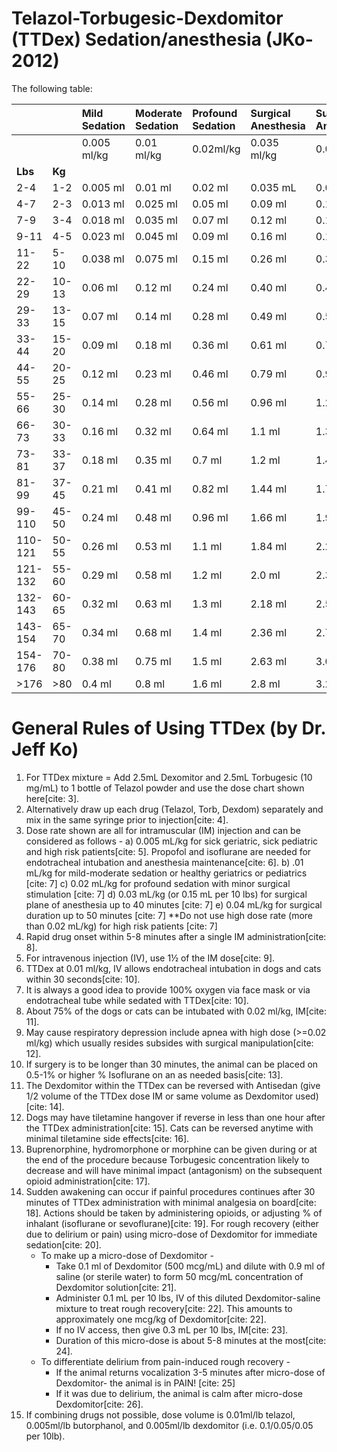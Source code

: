 # Telazol-Torbugesic-Dexdomitor (TTDex) Sedation/anesthesia (JKo-2012)

The following table:

|              |             | Mild Sedation | Moderate Sedation | Profound Sedation | Surgical Anesthesia | Surgical Anesthesia |
| :----------- | :---------- | :------------ | :---------------- | :---------------- | :------------------ | :------------------ |
|              |             | 0.005 ml/kg   | 0.01 ml/kg        | 0.02ml/kg         | 0.035 ml/kg         | 0.04ml/kg           |
| **Lbs**      | **Kg**      |               |                   |                   |                     |                     |
| 2-4          | 1-2         | 0.005 ml      | 0.01 ml           | 0.02 ml           | 0.035 mL            | 0.04 ml             |
| 4-7          | 2-3         | 0.013 ml      | 0.025 ml          | 0.05 ml           | 0.09 ml             | 0.12 ml             |
| 7-9          | 3-4         | 0.018 ml      | 0.035 ml          | 0.07 ml           | 0.12 ml             | 0.15 ml             |
| 9-11         | 4-5         | 0.023 ml      | 0.045 ml          | 0.09 ml           | 0.16 ml             | 0.19 ml             |
| 11-22        | 5-10        | 0.038 ml      | 0.075 ml          | 0.15 ml           | 0.26 ml             | 0.37 ml             |
| 22-29        | 10-13       | 0.06 ml       | 0.12 ml           | 0.24 ml           | 0.40 ml             | 0.48 ml             |
| 29-33        | 13-15       | 0.07 ml       | 0.14 ml           | 0.28 ml           | 0.49 ml             | 0.58 ml             |
| 33-44        | 15-20       | 0.09 ml       | 0.18 ml           | 0.36 ml           | 0.61 ml             | 0.78 ml             |
| 44-55        | 20-25       | 0.12 ml       | 0.23 ml           | 0.46 ml           | 0.79 ml             | 0.98 ml             |
| 55-66        | 25-30       | 0.14 ml       | 0.28 ml           | 0.56 ml           | 0.96 ml             | 1.25 ml             |
| 66-73        | 30-33       | 0.16 ml       | 0.32 ml           | 0.64 ml           | 1.1 ml              | 1.3 ml              |
| 73-81        | 33-37       | 0.18 ml       | 0.35 ml           | 0.7 ml            | 1.2 ml              | 1.45 ml             |
| 81-99        | 37-45       | 0.21 ml       | 0.41 ml           | 0.82 ml           | 1.44 ml             | 1.7 ml              |
| 99-110       | 45-50       | 0.24 ml       | 0.48 ml           | 0.96 ml           | 1.66 ml             | 1.95 ml             |
| 110-121      | 50-55       | 0.26 ml       | 0.53 ml           | 1.1 ml            | 1.84 ml             | 2.2 ml              |
| 121-132      | 55-60       | 0.29 ml       | 0.58 ml           | 1.2 ml            | 2.0 ml              | 2.3 ml              |
| 132-143      | 60-65       | 0.32 ml       | 0.63 ml           | 1.3 ml            | 2.18 ml             | 2.5 ml              |
| 143-154      | 65-70       | 0.34 ml       | 0.68 ml           | 1.4 ml            | 2.36 ml             | 2.7 ml              |
| 154-176      | 70-80       | 0.38 ml       | 0.75 ml           | 1.5 ml            | 2.63 ml             | 3.0 ml              |
| >176         | >80         | 0.4 ml        | 0.8 ml            | 1.6 ml            | 2.8 ml              | 3.2 ml              |

# General Rules of Using TTDex (by Dr. Jeff Ko)

1) For TTDex mixture = Add 2.5mL Dexomitor and 2.5mL Torbugesic (10 mg/mL) to 1 bottle of Telazol powder and use the dose chart shown here[cite: 3].
2) Alternatively draw up each drug (Telazol, Torb, Dexdom) separately and mix in the same syringe prior to injection[cite: 4].
3) Dose rate shown are all for intramuscular (IM) injection and can be considered as follows -
    a) 0.005 mL/kg for sick geriatric, sick pediatric and high risk patients[cite: 5]. Propofol and isoflurane are needed for endotracheal intubation and anesthesia maintenance[cite: 6].
    b) .01 mL/kg for mild-moderate sedation or healthy geriatrics or pediatrics [cite: 7]
    c) 0.02 mL/kg for profound sedation with minor surgical stimulation [cite: 7]
    d) 0.03 mL/kg (or 0.15 mL per 10 lbs) for surgical plane of anesthesia up to 40 minutes [cite: 7]
    e) 0.04 mL/kg for surgical duration up to 50 minutes [cite: 7]
    **Do not use high dose rate (more than 0.02 mL/kg) for high risk patients [cite: 7]
4) Rapid drug onset within 5-8 minutes after a single IM administration[cite: 8].
5) For intravenous injection (IV), use 1½ of the IM dose[cite: 9].
6) TTDex at 0.01 ml/kg, IV allows endotracheal intubation in dogs and cats within 30 seconds[cite: 10].
7) It is always a good idea to provide 100% oxygen via face mask or via endotracheal tube while sedated with TTDex[cite: 10].
8) About 75% of the dogs or cats can be intubated with 0.02 ml/kg, IM[cite: 11].
9) May cause respiratory depression include apnea with high dose (>=0.02 ml/kg) which usually resides subsides with surgical manipulation[cite: 12].
10) If surgery is to be longer than 30 minutes, the animal can be placed on 0.5-1% or higher % Isoflurane on an as needed basis[cite: 13].
11) The Dexdomitor within the TTDex can be reversed with Antisedan (give 1/2 volume of the TTDex dose IM or same volume as Dexdomitor used)[cite: 14].
12) Dogs may have tiletamine hangover if reverse in less than one hour after the TTDex administration[cite: 15]. Cats can be reversed anytime with minimal tiletamine side effects[cite: 16].
13) Buprenorphine, hydromorphone or morphine can be given during or at the end of the procedure because Torbugesic concentration likely to decrease and will have minimal impact (antagonism) on the subsequent opioid administration[cite: 17].
14) Sudden awakening can occur if painful procedures continues after 30 minutes of TTDex administration with minimal analgesia on board[cite: 18]. Actions should be taken by administering opioids, or adjusting % of inhalant (isoflurane or sevoflurane)[cite: 19]. For rough recovery (either due to delirium or pain) using micro-dose of Dexdomitor for immediate sedation[cite: 20].
    * To make up a micro-dose of Dexdomitor -
        * Take 0.1 ml of Dexdomitor (500 mcg/mL) and dilute with 0.9 ml of saline (or sterile water) to form 50 mcg/mL concentration of Dexdomitor solution[cite: 21].
        * Administer 0.1 mL per 10 lbs, IV of this diluted Dexdomitor-saline mixture to treat rough recovery[cite: 22]. This amounts to approximately one mcg/kg of Dexdomitor[cite: 22].
        * If no IV access, then give 0.3 mL per 10 lbs, IM[cite: 23].
        * Duration of this micro-dose is about 5-8 minutes at the most[cite: 24].
    * To differentiate delirium from pain-induced rough recovery -
        * If the animal returns vocalization 3-5 minutes after micro-dose of Dexdomitor- the animal is in PAIN! [cite: 25]
        * If it was due to delirium, the animal is calm after micro-dose Dexdomitor[cite: 26].
15) If combining drugs not possible, dose volume is 0.01ml/lb telazol, 0.005ml/lb butorphanol, and 0.005ml/lb dexdomitor (i.e. 0.1/0.05/0.05 per 10lb).